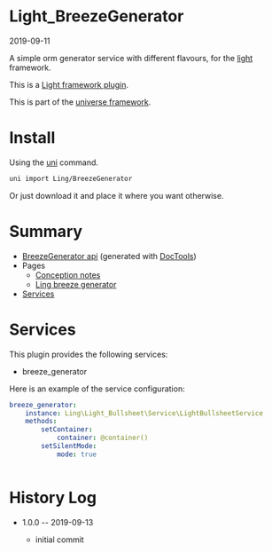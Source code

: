 Light_BreezeGenerator
===========
2019-09-11



A simple orm generator service with different flavours, for the [light](https://github.com/lingtalfi/Light) framework.


This is a [Light framework plugin](https://github.com/lingtalfi/Light/blob/master/doc/pages/plugin.md).

This is part of the [universe framework](https://github.com/karayabin/universe-snapshot).


Install
==========
Using the [uni](https://github.com/lingtalfi/universe-naive-importer) command.
```bash
uni import Ling/BreezeGenerator
```

Or just download it and place it where you want otherwise.






Summary
===========
- [BreezeGenerator api](https://github.com/lingtalfi/BreezeGenerator/blob/master/doc/api/Ling/BreezeGenerator.md) (generated with [DocTools](https://github.com/lingtalfi/DocTools))
- Pages
    - [Conception notes](https://github.com/lingtalfi/BreezeGenerator/blob/master/doc/pages/conception-notes.md)
    - [Ling breeze generator](https://github.com/lingtalfi/BreezeGenerator/blob/master/doc/pages/ling-breeze-generator.md)
- [Services](#services)



Services
=========


This plugin provides the following services:

- breeze_generator



Here is an example of the service configuration:

```yaml
breeze_generator:
    instance: Ling\Light_Bullsheet\Service\LightBullsheetService
    methods:
        setContainer:
            container: @container()
        setSilentMode:
            mode: true



```




History Log
=============

- 1.0.0 -- 2019-09-13

    - initial commit